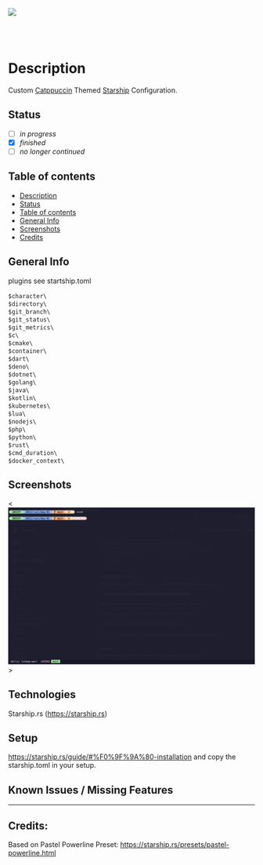 <img src="https://shields.io/badge/pipelines-offline-red?style=flat-square&logo=github" />

<br/><br/>

# Description

Custom <a href="https://github.com/catppuccin/catppuccin">Catppuccin</a> Themed <a href="https://starship.rs/)">Starship</a> Configuration.

## Status

- [ ] _in progress_
- [x] _finished_
- [ ] _no longer continued_

## Table of contents

- [Description](#description)
- [Status](#status)
- [Table of contents](#table-of-contents)
- [General Info](#general-info)
- [Screenshots](#screenshots)
- [Credits](#credits)

## General Info

plugins see startship.toml

```
$character\
$directory\
$git_branch\
$git_status\
$git_metrics\
$c\
$cmake\
$container\
$dart\
$deno\
$dotnet\
$golang\
$java\
$kotlin\
$kubernetes\
$lua\
$nodejs\
$php\
$python\
$rust\
$cmd_duration\
$docker_context\
```

## Screenshots

<![Startship Prompt](./assets/starship.png)>

## Technologies

Starship.rs (https://starship.rs)

## Setup

https://starship.rs/guide/#%F0%9F%9A%80-installation and copy the starship.toml in your setup.

## Known Issues / Missing Features

---

## Credits:

Based on Pastel Powerline Preset: https://starship.rs/presets/pastel-powerline.html
